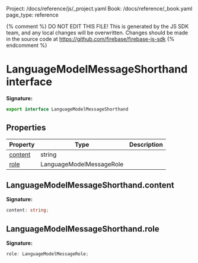 Project: /docs/reference/js/_project.yaml
Book: /docs/reference/_book.yaml
page_type: reference

{% comment %}
DO NOT EDIT THIS FILE!
This is generated by the JS SDK team, and any local changes will be
overwritten. Changes should be made in the source code at
https://github.com/firebase/firebase-js-sdk
{% endcomment %}

# LanguageModelMessageShorthand interface
<b>Signature:</b>

```typescript
export interface LanguageModelMessageShorthand 
```

## Properties

|  Property | Type | Description |
|  --- | --- | --- |
|  [content](./ai.languagemodelmessageshorthand.md#languagemodelmessageshorthandcontent) | string |  |
|  [role](./ai.languagemodelmessageshorthand.md#languagemodelmessageshorthandrole) | LanguageModelMessageRole |  |

## LanguageModelMessageShorthand.content

<b>Signature:</b>

```typescript
content: string;
```

## LanguageModelMessageShorthand.role

<b>Signature:</b>

```typescript
role: LanguageModelMessageRole;
```
